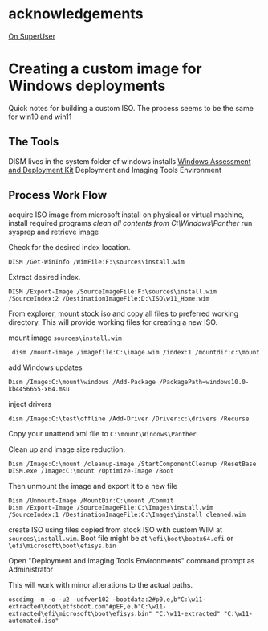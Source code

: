 # acknowledgements
[](https://gist.github.com/rpc180/bc3e39daac329ed4de146a43ed3bc73e)

[On SuperUser](https://superuser.com/questions/1624231/how-to-create-an-unattended-windows-installation-medium-iso-usb-supporting-secur)

# Creating a custom image for Windows deployments

Quick notes for building a custom ISO. The process seems to be the same for win10 and win11

## The Tools
DISM lives in the system folder of windows installs
[Windows Assessment and Deployment Kit](https://learn.microsoft.com/en-us/windows-hardware/get-started/adk-install)
Deployment and Imaging Tools Environment

## Process Work Flow
acquire ISO image from microsoft
install on physical or virtual machine, install required programs
*clean all contents from C:\Windows\Panther*
run sysprep and retrieve image

Check for the desired index location.
```
DISM /Get-WinInfo /WimFile:F:\sources\install.wim
```

Extract desired index.
```
DISM /Export-Image /SourceImageFile:F:\sources\install.wim /SourceIndex:2 /DestinationImageFile:D:\ISO\w11_Home.wim
```

From explorer, mount stock iso and copy all files to preferred working directory. This will provide working files for creating a new ISO.

mount image `sources\install.wim`
```
 dism /mount-image /imagefile:C:\image.wim /index:1 /mountdir:c:\mount
```

add Windows updates
```
Dism /Image:C:\mount\windows /Add-Package /PackagePath=windows10.0-kb4456655-x64.msu
```

inject drivers
```
dism /Image:C:\test\offline /Add-Driver /Driver:c:\drivers /Recurse
```

Copy your unattend.xml file to `C:\mount\Windows\Panther`

Clean up and image size reduction.
```
Dism /Image:C:\mount /cleanup-image /StartComponentCleanup /ResetBase
DISM.exe /Image:C:\mount /Optimize-Image /Boot
```

Then unmount the image and export it to a new file
```
Dism /Unmount-Image /MountDir:C:\mount /Commit
Dism /Export-Image /SourceImageFile:C:\Images\install.wim /SourceIndex:1 /DestinationImageFile:C:\Images\install_cleaned.wim
```

create ISO using files copied from stock ISO with custom WIM at `sources\install.wim`. Boot file might be at `\efi\boot\bootx64.efi` or `\efi\microsoft\boot\efisys.bin`

Open "Deployment and Imaging Tools Environments" command prompt as Administrator

This will work with minor alterations to the actual paths.
```
oscdimg -m -o -u2 -udfver102 -bootdata:2#p0,e,b"C:\w11-extracted\boot\etfsboot.com"#pEF,e,b"C:\w11-extracted\efi\microsoft\boot\efisys.bin" "C:\w11-extracted" "C:\w11-automated.iso"
```

